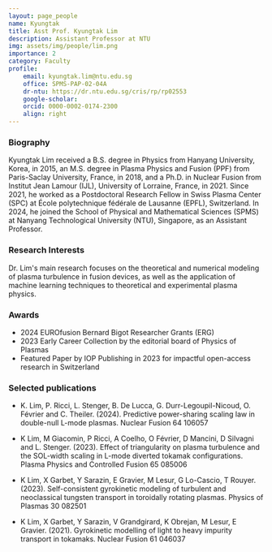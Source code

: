 ```yaml
---
layout: page_people
name: Kyungtak
title: Asst Prof. Kyungtak Lim
description: Assistant Professor at NTU
img: assets/img/people/lim.png
importance: 2
category: Faculty
profile:
    email: kyungtak.lim@ntu.edu.sg
    office: SPMS-PAP-02-04A
    dr-ntu: https://dr.ntu.edu.sg/cris/rp/rp02553
    google-scholar: 
    orcid: 0000-0002-0174-2300
    align: right
---
```


### Biography
Kyungtak Lim received a B.S. degree in Physics from Hanyang University, Korea, in 2015, an M.S. degree in Plasma Physics and Fusion (PPF) from Paris-Saclay University, France, in 2018, and a Ph.D. in Nuclear Fusion from Institut Jean Lamour (IJL), University of Lorraine, France, in 2021. Since 2021, he worked as a Postdoctoral Research Fellow in Swiss Plasma Center (SPC) at École polytechnique fédérale de Lausanne (EPFL), Switzerland. In 2024, he joined the School of Physical and Mathematical Sciences (SPMS) at Nanyang Technological University (NTU), Singapore, as an Assistant Professor.

### Research Interests
Dr. Lim's main research focuses on the theoretical and numerical modeling of plasma turbulence in fusion devices, as well as the application of machine learning techniques to theoretical and experimental plasma physics.

### Awards
- 2024 EUROfusion Bernard Bigot Researcher Grants (ERG)
- 2023 Early Career Collection by the editorial board of Physics of Plasmas
- Featured Paper by IOP Publishing in 2023 for impactful open-access research in Switzerland

### Selected publications
- K. Lim, P. Ricci, L. Stenger, B. De Lucca, G. Durr-Legoupil-Nicoud, O. Février and C. Theiler. (2024). Predictive power-sharing scaling law in double-null L-mode plasmas. Nuclear Fusion 64 106057

- K Lim, M Giacomin, P Ricci, A Coelho, O Février, D Mancini, D Silvagni and L. Stenger. (2023). Effect of triangularity on plasma turbulence and the SOL-width scaling in L-mode diverted tokamak configurations. Plasma Physics and Controlled Fusion 65 085006

- K Lim, X Garbet, Y Sarazin, E Gravier, M Lesur, G Lo-Cascio, T Rouyer. (2023). Self-consistent gyrokinetic modeling of turbulent and neoclassical tungsten transport in toroidally rotating plasmas. Physics of Plasmas 30 082501

- K Lim, X Garbet, Y Sarazin, V Grandgirard, K Obrejan, M Lesur, E Gravier. (2021). Gyrokinetic modelling of light to heavy impurity transport in tokamaks. Nuclear Fusion 61 046037
